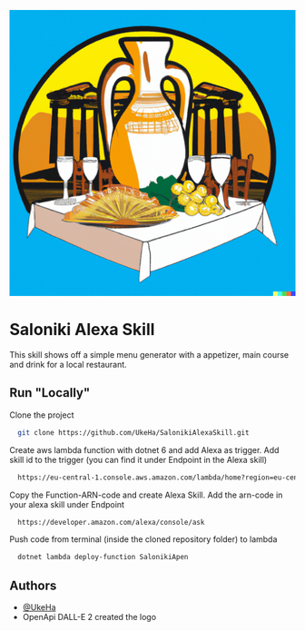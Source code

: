 
![Logo](https://raw.githubusercontent.com/UkeHa/SalonikiAlexaSkill/master/SalonikiAlexa/Resources/amphore.png)


# Saloniki Alexa Skill

This skill shows off a simple menu generator with a appetizer, main course and drink for a local restaurant.

## Run "Locally"

Clone the project

```bash
  git clone https://github.com/UkeHa/SalonikiAlexaSkill.git
```

Create aws lambda function with dotnet 6 and add Alexa as trigger. Add skill id to the trigger (you can find it under Endpoint in the Alexa skill)

```bash
  https://eu-central-1.console.aws.amazon.com/lambda/home?region=eu-central-1#/functions
```

Copy the Function-ARN-code and create Alexa Skill. Add the arn-code in your alexa skill under Endpoint

```bash
  https://developer.amazon.com/alexa/console/ask
```

Push code from terminal (inside the cloned repository folder) to lambda

```bash
  dotnet lambda deploy-function SalonikiApen
```

## Authors

- [@UkeHa](https://github.com/UkeHa/)
- OpenApi DALL-E 2 created the logo
